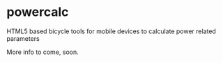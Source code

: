 powercalc
=========

HTML5 based bicycle tools for mobile devices to calculate power related parameters

More info to come, soon.
